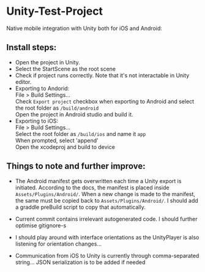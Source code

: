 # Unity-Test-Project
Native mobile integration with Unity both for iOS and Android:


## Install steps:

* Open the project in Unity.  
* Select the StartScene as the root scene  
* Check if project runs correctly. Note that it's not interactable in Unity editor.
* Exporting to Andorid:  
  File > Build Settings...  
  Check `Export project` checkbox when exporting to Android and select the root folder as `/build/android`  
  Open the project in Android studio and build it.    
* Exporting to iOS:  
  File > Build Settings...  
  Select the root folder as `/build/ios` and name it `app`  
  When prompted, select 'append'  
  Open the xcodeproj and build to device  


## Things to note and further improve:

* The Android manifest gets overwritten each time a Unity export is initiated. According to the docs, the manifest is placed inside `Assets/Plugins/Android/`. When a new change is made to the manifest, the same must be copied back to `Assets/Plugins/Android/`. I should add a graddle preBuild script to copy that automatically.  

* Current commit contains irrelevant autogenerated code. I should further optimise gitignore-s  
  
* I should play around with interface orientations as the UnityPlayer is also listening for orientation changes...  

* Communication from iOS to Unity is currently through comma-separated string... JSON serialization is to be added if needed
